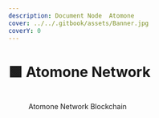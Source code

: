 ```yaml
---
description: Document Node  Atomone
cover: ../../.gitbook/assets/Banner.jpg
coverY: 0
---
```


# 🟩  Atomone Network

<figure><img src="https://explorer.tendermint.roomit.xyz/logos/atomone.png" alt=""><figcaption><p> Atomone Network Blockchain</p></figcaption></figure>

<figure><img src="https://health.roomit.xyz/api/badge/120/status?style=for-the-badge" alt=""><figcaption></figcaption></figure>

